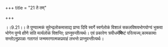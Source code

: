 +++
title = "21 ते तम्"

+++
  
  
।।9.21।। ते पुण्यात्मकं सुरेन्द्रलोकमासाद्य प्राप्य दिवि स्वर्गे
स्वर्गलोकं विशालं सकलविषयभोगयोग्यं भुक्त्वा भोगेन पुण्ये क्षीणे सति
मर्त्यलोकं विशन्ति; प्राप्नुवन्तीत्यर्थः। एवं प्रकारेण
त्रयीधर्म**मि**ष्टं परित्यज्य,कामकामाः
सन्तोऽनुप्रपन्नाः गतागतं जन्ममरणात्मकप्रवाहं लभन्ते
प्राप्नुवन्तीत्यर्थः।  
  
